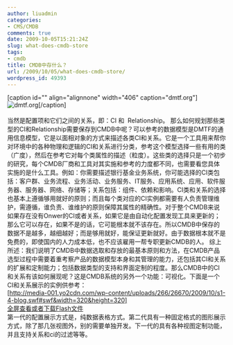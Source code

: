```yaml
---
author: liuadmin
categories:
- CMS/CMDB
comments: true
date: 2009-10-05T15:21:24Z
slug: what-does-cmdb-store
tags:
- cmdb
title: CMDB中存什么？
url: /2009/10/05/what-does-cmdb-store/
wordpress_id: 49393
---
```


[caption id="" align="alignnone" width="406" caption="dmtf.org"]![dmtf.org](http://www.dmtf.org/home/Computer_stoxx.JPG)[/caption]<br /><br />当然是配置项和它们之间的关系，即：CI 和  Relationship。  那么如何规划那些类型的CI和Relationship需要保存到CMDB中呢？可以参考的数据模型是DMTF的通用信息模型，它是以面相对象的方式来描述各类CI和关系。它是一个工具用来帮你对环境中的各种物理和逻辑的CI和关系进行分类，参考这个模型选择一些有用的类（广度），然后在参考它对每个类属性的描述（粒度）。这些类的选择只是一个初步的研究，每个CMDB厂商和工具对其实施和参考的力度都不同，也需要看您具体实施的是什么工具。例如：你需要描述银行基金业务系统，你可能选择的CI类包括：客户群、业务流程、业务活动、业务服务、IT服务、应用系统、应用、软件服务器、服务器、网络、存储等；关系包括：组件、依赖和影响。CI类和关系的选择也基本上遵循够用就好的原则；而且每个类对应的CI实例都需要有人负责管理维护，需遵循，谁负责、谁维护的原则保障其属性的精确性。对于整个CMDB来说如果存在没有Onwer的CI或者关系，如果它是由自动化配置发现工具来更新的；那么它可以存在，如果不是的话，它可能根本就不该存在。所以CMDB中保存的数据不是越多，越细越好；而是够用就好，能保证更新就好。由于数据根本就不是免费的，即使国内的人力成本低，也不应该雇用一帮专职更新CMDB的人。  综上所述：我们说明了CMDB中数据选取和存放的最基本原则和方法，在CMDB产品选型过程中需要着重考察产品的数据模型本身和其管理的能力，还包括其CI和关系的扩展和定制能力；包括数据类型的支持和界面定制的程度。那么CMDB中的CI和关系有该如何展现呢？这是CMDB系统的另外一个功能：可视化。下面是一个CI和关系展示的实例供参考：<br />[http://media-001.yo2cdn.com/wp-content/uploads/266/26670/2009/10/s1-4-blog.swf#swf&width=320&height=320]<br />[](http://martinliu.cn/2009/10/05/what-does-cmdb-store/s1-4-blog/)[全屏查看或者下载Flash文件](http://media-001.yo2cdn.com/wp-content/uploads/266/26670/2009/10/s1-4-blog.swf)<br />第一代的配置展示方式是，纯数据表格方式。第二代具有一种固定格式的图形展示方式，除了那几张视图外，别的需要单独开发。下一代的具有各种视图定制功能，并且支持关系和ci的过滤等等。
